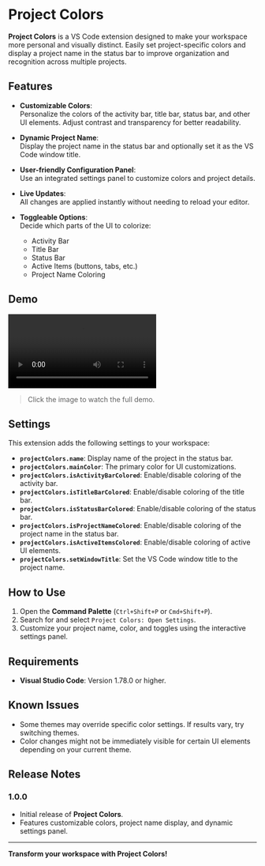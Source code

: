 # Project Colors

**Project Colors** is a VS Code extension designed to make your workspace more personal and visually distinct. Easily set project-specific colors and display a project name in the status bar to improve organization and recognition across multiple projects.

## Features

- **Customizable Colors**:  
  Personalize the colors of the activity bar, title bar, status bar, and other UI elements. Adjust contrast and transparency for better readability.
  
- **Dynamic Project Name**:  
  Display the project name in the status bar and optionally set it as the VS Code window title.

- **User-friendly Configuration Panel**:  
  Use an integrated settings panel to customize colors and project details.

- **Live Updates**:  
  All changes are applied instantly without needing to reload your editor.

- **Toggleable Options**:  
  Decide which parts of the UI to colorize:
  - Activity Bar
  - Title Bar
  - Status Bar
  - Active Items (buttons, tabs, etc.)
  - Project Name Coloring

## Demo
![Project Colors Demo](./img/project-colors.mp4)

> Click the image to watch the full demo.

## Settings

This extension adds the following settings to your workspace:

- **`projectColors.name`**: Display name of the project in the status bar.
- **`projectColors.mainColor`**: The primary color for UI customizations.
- **`projectColors.isActivityBarColored`**: Enable/disable coloring of the activity bar.
- **`projectColors.isTitleBarColored`**: Enable/disable coloring of the title bar.
- **`projectColors.isStatusBarColored`**: Enable/disable coloring of the status bar.
- **`projectColors.isProjectNameColored`**: Enable/disable coloring of the project name in the status bar.
- **`projectColors.isActiveItemsColored`**: Enable/disable coloring of active UI elements.
- **`projectColors.setWindowTitle`**: Set the VS Code window title to the project name.

## How to Use

1. Open the **Command Palette** (`Ctrl+Shift+P` or `Cmd+Shift+P`).
2. Search for and select `Project Colors: Open Settings`.
3. Customize your project name, color, and toggles using the interactive settings panel.

## Requirements

- **Visual Studio Code**: Version 1.78.0 or higher.

## Known Issues

- Some themes may override specific color settings. If results vary, try switching themes.
- Color changes might not be immediately visible for certain UI elements depending on your current theme.

## Release Notes

### 1.0.0
- Initial release of **Project Colors**.
- Features customizable colors, project name display, and dynamic settings panel.

---

**Transform your workspace with Project Colors!**